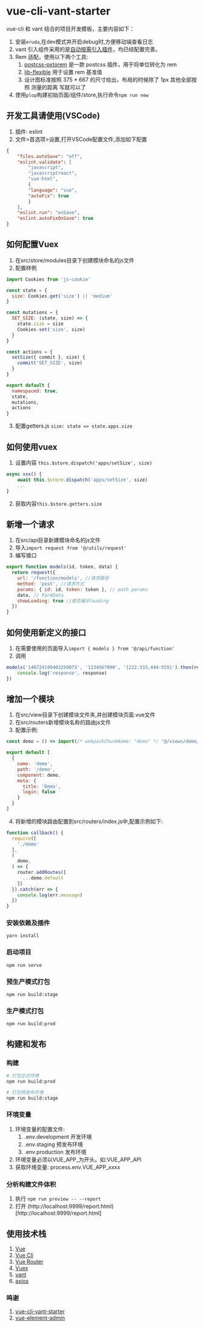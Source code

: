 # vue-cli-vant-starter #


vue-cli 和 vant 结合的项目开发模板，主要内容如下：
1. 安装`eruda`,在dev模式并开启debug时,方便移动端查看日志
2. vant 引入组件采用的是[自动按需引入插件](https://youzan.github.io/vant/#/zh-CN/quickstart)，均已经配置完善。
3. Rem 适配，使用以下两个工具:
    1. [postcss-pxtorem](https://github.com/cuth/postcss-pxtorem) 是一款 postcss 插件，用于将单位转化为 rem
    2. [lib-flexible](https://github.com/amfe/lib-flexible) 用于设置 rem 基准值
    3. 设计图标准按照 375 * 667 的尺寸给出，布局的时候除了 1px 其他全部按照 测量的距离 写就可以了
4. 使用`plop`构建初始页面/组件/store,执行命令`npm run new`

## 开发工具请使用(VSCode) ##
1. 插件: eslint
2.  文件>首选项>设置,打开VSCode配置文件,添加如下配置
```json
{
    "files.autoSave": "off",
    "eslint.validate": [
        "javascript",
        "javascriptreact",
        "vue-html",
        {
        "language": "vue",
        "autoFix": true
        }
    ],
    "eslint.run": "onSave",
    "eslint.autoFixOnSave": true
}
```

## 如何配置Vuex ##
1. 在src/store/modules目录下创建模块命名的js文件
2. 配置样例
```js
import Cookies from 'js-cookie'

const state = {
  size: Cookies.get('size') || 'medium'
}

const mutations = {
  SET_SIZE: (state, size) => {
    state.size = size
    Cookies.set('size', size)
  }
}

const actions = {
  setSize({ commit }, size) {
    commit('SET_SIZE', size)
  }
}

export default {
  namespaced: true,
  state,
  mutations,
  actions
}
```
3. 配置getters.js `size: state => state.apps.size`

## 如何使用vuex ##
1. 设置内容
`this.$store.dispatch('apps/setSize', size)`
```js
async xxx() {
    await this.$store.dispatch('apps/setSize', size)
    ...
}
```
2. 获取内容`this.$store.getters.size`

## 新增一个请求 ##
1. 在src/api目录新建模块命名的js文件
2. 导入`import request from '@/utils/request'`
3. 编写接口
```js
export function models(id, token, data) {
  return request({
    url: '/function/models', //请求路径
    method: 'post', //请求方式
    params: { id: id, token: token }, // path params
    data, // FormData
    showLoading: true //是否展示loading
  })
}
```

## 如何使用新定义的接口 ##
1. 在需要使用的页面导入`import { models } from '@/api/function'`
2. 调用
```js
models('140724199403250073', '1234567890', '{222:333,444:555}').then(response => {
    console.log('response', response)
})
```

## 增加一个模块 ##
1. 在src/view目录下创建模块文件夹,并创建模块页面.vue文件
2. 在src/routers新增模块名称的路由js文件
3. 配置示例:
```js
const demo = () => import(/* webpackChunkName: "demo" */ '@/views/demo/Demo.vue')

export default [
  {
    name: 'demo',
    path: '/demo',
    component: demo,
    meta: {
      title: 'Demo',
      login: false
    }
  }
]
```
4. 将新增的模块路由配置到src/routers/index.js中,配置示例如下:
```js
function callback() {
  require([
    './demo'
  ],
  (
    demo,
  ) => {
    router.addRoutes([
      ...demo.default
    ])
  }).catch(err => {
    console.log(err.message)
  })
}
```

### 安装依赖及插件 ###

```
yarn install
```

### 启动项目 ###

```
npm run serve
```
### 预生产模式打包 ###

```
npm run build:stage
```

### 生产模式打包 ###

```
npm run build:prod
```

## 构建和发布 ##
### 构建 ###
```sh
# 打包正式环境
npm run build:prod

# 打包预发布环境
npm run build:stage
```

### 环境变量 ###
1. 环境变量的配置文件:
    1. .env.development 开发环境
    2. .env.staging 预发布环境
    3. .env.production 发布环境
2. 环境变量必须以VUE_APP_为开头。如:VUE_APP_API
3. 获取环境变量: process.env.VUE_APP_xxxx

### 分析构建文件体积 ###
1. 执行 `npm run preview -- --report`
2. 打开 (http://localhost:9999/report.html)[http://localhost:9999/report.html]

## 使用技术栈 ##

1. [Vue](https://cn.vuejs.org/)
2. [Vue Cli](https://cli.vuejs.org/zh/guide/cli-service.html)
3. [Vue Router](https://router.vuejs.org/zh/guide/#html)
4. [Vuex](https://vuex.vuejs.org/zh/)
5. [vant](https://youzan.github.io/vant/#/zh-CN/)
6. [axios](http://www.axios-js.com/)

### 鸣谢 ###

1. [vue-cli-vant-starter](https://github.com/fxss5201/vue-cli-vant-starter)
2. [vue-element-admin](https://github.com/PanJiaChen/vue-element-admin)
